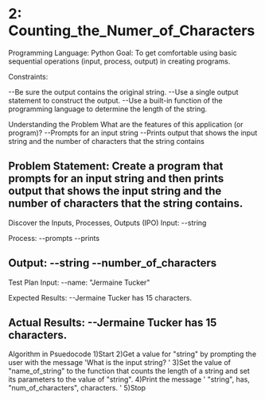 # 2: Counting_the_Numer_of_Characters

Programming Language: Python
Goal: To get comfortable using basic sequential operations (input, process, output) in creating programs.

Constraints:

  --Be sure the output contains the original string.
  --Use a single output statement to construct the output.
  --Use a built-in function of the programming language to determine the length of the string.

Understanding the Problem
  What are the features of this application (or program)?
    --Prompts for an input string
    --Prints output that shows the input string and the number of characters that the string contains
  
  Problem Statement:
    Create a program that prompts for an input string and then prints output that shows the input string and the number of characters that the string contains.
------------------------------------------------------------------------

Discover the Inputs, Processes, Outputs (IPO)
  Input:
    --string
  
  Process:
    --prompts
    --prints
    
  Output:
    --string
    --number_of_characters
-------------------------------------------------------------------------

Test Plan
  Input:
    --name: "Jermaine Tucker"
  
  Expected Results:
    --Jermaine Tucker has 15 characters.
    
  Actual Results:
    --Jermaine Tucker has 15 characters.
--------------------------------------------------------------------------

Algorithm in Psuedocode
  1)Start
  2)Get a value for "string" by prompting the user with the message 'What is the input string? '
  3)Set the value of "name_of_string" to the function that counts the length of a string and set its parameters to the value of "string".
  4)Print the message ' "string", has, "num_of_characters", characters. '
  5)Stop
